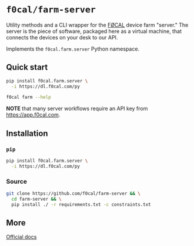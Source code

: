 # `f0cal/farm-server`

Utility methods and a CLI wrapper for the [FØCAL](https://f0cal.com) device farm
"server." The server is the piece of software, packaged here as a virtual
machine, that connects the devices on your desk to our API.

Implements the `f0cal.farm.server` Python namespace.

## Quick start

```bash
pip install f0cal.farm.server \
  -i https://dl.f0cal.com/py
  
f0cal farm --help
```
**NOTE** that many server workflows require an API key from https://app.f0cal.com.

## Installation

### `pip`

```bash
pip install f0cal.farm.server \
  -i https://dl.f0cal.com/py
```

### Source

```bash
git clone https://github.com/f0cal/farm-server && \
  cd farm-server && \
  pip install ./ -r requirements.txt -c constraints.txt
```

## More

[Official docs](https://docs.f0cal.com/farm-server)
